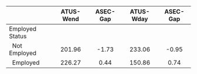 
|                      |    ATUS-Wend |     ASEC-Gap |    ATUS-Wday |     ASEC-Gap |
| -------------------- | :----------: | :----------: | :----------: | :----------: |
| Employed Status      |              |              |              |              |
| &nbsp;&nbsp;Not Employed |       201.96 |        -1.73 |       233.06 |        -0.95 |
| &nbsp;&nbsp;Employed |       226.27 |         0.44 |       150.86 |         0.74 |

